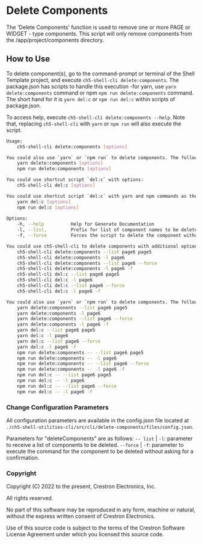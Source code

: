 # Delete Components

The 'Delete Components' function is used to remove one or more PAGE or WIDGET - type components. This script will only remove components from the /app/project/components directory.

## How to Use

To delete component(s), go to the command-prompt or terminal of the Shell Template project, and execute `ch5-shell-cli delete:components`.
The package.json has scripts to handle this execution -for yarn, use `yarn delete:components` command or npm  `npm run delete:components` command. The short hand for it is `yarn del:c` or `npm run del:c` within scripts of package.json.

To access help, execute `ch5-shell-cli delete:components --help`. Note that, replacing `ch5-shell-cli` with `yarn` or `npm run` will also execute the script.

```bash
Usage: 
    ch5-shell-cli delete:components [options]

You could also use `yarn` or `npm run` to delete components. The following are the commands:
    yarn delete:components [options]
    npm run delete:components [options]

You could use shortcut script `del:c` with options:
    ch5-shell-cli del:c [options]

You could use shortcut script `del:c` with yarn and npm commands as the following:
    yarn del:c [options]
    npm run del:c [options]
    
Options:
    -h, --help          Help for Generate Documentation
    -l, --list,         Prefix for list of component names to be deleted
    -f, --force         Forces the script to delete the component without asking for a confirmation

You could use ch5-shell-cli to delete components with additional options. The following are some examples:
    ch5-shell-cli delete:components --list page6 page5
    ch5-shell-cli delete:components -l page6
    ch5-shell-cli delete:components --list page6 --force
    ch5-shell-cli delete:components -l page6 -f
    ch5-shell-cli del:c --list page6 page5
    ch5-shell-cli del:c -l page6
    ch5-shell-cli del:c --list page6 --force
    ch5-shell-cli del:c -l page6 -f

You could also use `yarn` or `npm run` to delete components. The following are the commands:
    yarn delete:components --list page6 page5
    yarn delete:components -l page6
    yarn delete:components --list page6 --force
    yarn delete:components -l page6 -f
    yarn del:c --list page6 page5
    yarn del:c -l page6
    yarn del:c --list page6 --force
    yarn del:c -l page6 -f
    npm run delete:components -- --list page6 page5
    npm run delete:components -- -l page6
    npm run delete:components -- --list page6 --force
    npm run delete:components -- -l page6 -f
    npm run del:c -- --list page6 page5
    npm run del:c -- -l page6
    npm run del:c -- --list page6 --force
    npm run del:c -- -l page6 -f

```

### Change Configuration Parameters

All configuration parameters are available in the config.json file located at `./ch5-shell-utilities-cli/src/cli/delete-components/files/config.json`.

Parameters for "deleteComponents" are as follows:
`-- list` | `-l`: parameter to receive a list of components to be deleted.
`--force` | `-f`: parameter to execute the command for the component to be deleted without asking for a confirmation.

### Copyright

Copyright (C) 2022 to the present, Crestron Electronics, Inc.

All rights reserved.

No part of this software may be reproduced in any form, machine
or natural, without the express written consent of Crestron Electronics.

Use of this source code is subject to the terms of the Crestron Software License Agreement
under which you licensed this source code.